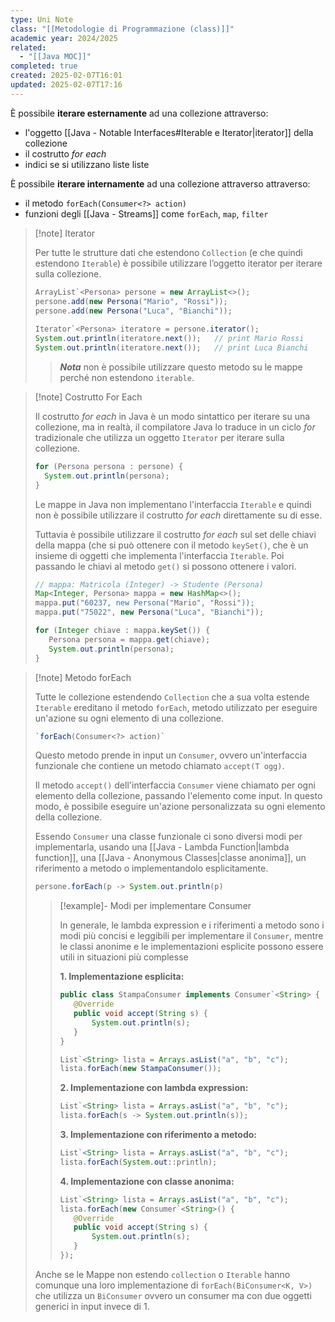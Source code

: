 ```yaml
---
type: Uni Note
class: "[[Metodologie di Programmazione (class)]]"
academic year: 2024/2025
related:
  - "[[Java MOC]]"
completed: true
created: 2025-02-07T16:01
updated: 2025-02-07T17:16
---
```


È possibile **iterare esternamente** ad una collezione attraverso:
- l'oggetto [[Java - Notable Interfaces#Iterable e Iterator|iterator]] della collezione
- il costrutto *for each*
- indici se si utilizzano liste liste

È possibile **iterare internamente** ad una collezione attraverso attraverso:
- il metodo `forEach(Consumer<?> action)`
- funzioni degli [[Java - Streams]] come `forEach`, `map`, `filter`

>[!note] Iterator
>
>Per tutte le strutture dati che estendono `Collection` (e che quindi estendono `Iterable`) è possibile utilizzare l’oggetto iterator per iterare sulla collezione.
>
>```java
>ArrayList`<Persona> persone = new ArrayList<>();  
>persone.add(new Persona("Mario", "Rossi"));  
>persone.add(new Persona("Luca", "Bianchi"));  
>  
>Iterator`<Persona> iteratore = persone.iterator();  
>System.out.println(iteratore.next());   // print Mario Rossi  
>System.out.println(iteratore.next());   // print Luca Bianchi
>```
>
>>***Nota*** non è possibile utilizzare questo metodo su le mappe perché non estendono `iterable`.

>[!note] Costrutto For Each
>
>Il costrutto _for each_ in Java è un modo sintattico per iterare su una collezione, ma in realtà, il compilatore Java lo traduce in un ciclo _for_ tradizionale che utilizza un oggetto `Iterator` per iterare sulla collezione.
>
>```java
>for (Persona persona : persone) { 
>	System.out.println(persona); 
>}
>```
>
>Le mappe in Java non implementano l'interfaccia `Iterable` e quindi non è possibile utilizzare il costrutto *for each* direttamente su di esse.
>
>Tuttavia è possibile utilizzare il costrutto *for each* sul set delle chiavi della mappa (che si può ottenere con il metodo `keySet()`, che è un insieme di oggetti che implementa l'interfaccia `Iterable`. Poi passando le chiavi al metodo `get()` si possono ottenere i valori.
>
>```java
>// mappa: Matricola (Integer) -> Studente (Persona)
>Map<Integer, Persona> mappa = new HashMap<>(); 
>mappa.put("60237, new Persona("Mario", "Rossi"));
>mappa.put("75022", new Persona("Luca", "Bianchi"));
>
>for (Integer chiave : mappa.keySet()) {
>    Persona persona = mappa.get(chiave);
>    System.out.println(persona);
>}
>```

>[!note] Metodo forEach
>
>Tutte le collezione estendendo `Collection` che a sua volta estende `Iterable` ereditano il metodo `forEach`, metodo utilizzato per eseguire un'azione su ogni elemento di una collezione.
>
>```java
>`forEach(Consumer<?> action)`
>```
>
>Questo metodo prende in input un `Consumer`, ovvero un'interfaccia funzionale che contiene un metodo chiamato `accept(T ogg)`.
>
>Il metodo `accept()` dell'interfaccia `Consumer` viene chiamato per ogni elemento della collezione, passando l'elemento come input. In questo modo, è possibile eseguire un'azione personalizzata su ogni elemento della collezione.
>
>Essendo `Consumer` una classe funzionale ci sono diversi modi per implementarla, usando una [[Java - Lambda Function|lambda function]], una [[Java - Anonymous Classes|classe anonima]], un riferimento a metodo o implementandolo esplicitamente.
>
>```java
>persone.forEach(p -> System.out.println(p)
>```
>
>>[!example]- Modi per implementare Consumer
>>
>>In generale, le lambda expression e i riferimenti a metodo sono i modi più concisi e leggibili per implementare il `Consumer`, mentre le classi anonime e le implementazioni esplicite possono essere utili in situazioni più complesse
>>
>>**1. Implementazione esplicita:**
>>
>>```java
>>public class StampaConsumer implements Consumer`<String> {
>>    @Override
>>    public void accept(String s) {
>>        System.out.println(s);
>>    }
>>}
>>
>>List`<String> lista = Arrays.asList("a", "b", "c");
>>lista.forEach(new StampaConsumer());
>>```
>>
>>**2. Implementazione con lambda expression:**
>>
>>```java
>>List`<String> lista = Arrays.asList("a", "b", "c");
>>lista.forEach(s -> System.out.println(s));
>>```
>>
>>**3. Implementazione con riferimento a metodo:**
>>
>>```java
>>List`<String> lista = Arrays.asList("a", "b", "c");
>>lista.forEach(System.out::println);
>>```
>>**4. Implementazione con classe anonima:**
>>
>>```java
>>List`<String> lista = Arrays.asList("a", "b", "c");
>>lista.forEach(new Consumer`<String>() {
>>    @Override
>>    public void accept(String s) {
>>        System.out.println(s);
>>    }
>>});
>>```
>
>Anche se le Mappe non estendo `collection` o `Iterable` hanno comunque una loro implementazione di `forEach(BiConsumer<K, V>)` che utilizza un `BiConsumer` ovvero un consumer ma con due oggetti generici in input invece di 1.
